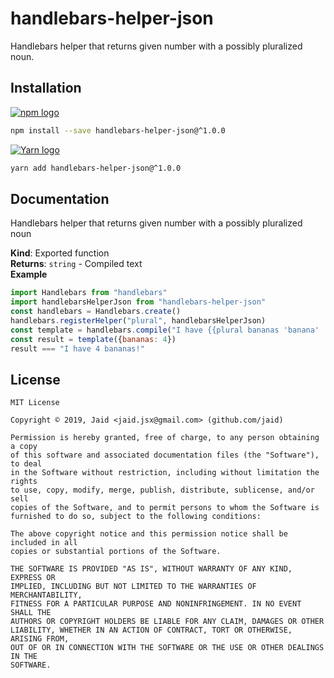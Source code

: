 # handlebars-helper-json


Handlebars helper that returns given number with a possibly pluralized noun.

## Installation
<a href='https://npmjs.com/package/handlebars-helper-json'><img alt='npm logo' src='https://github.com/Jaid/action-readme/raw/master/images/base-assets/npm.png'/></a>
```bash
npm install --save handlebars-helper-json@^1.0.0
```
<a href='https://yarnpkg.com/package/handlebars-helper-json'><img alt='Yarn logo' src='https://github.com/Jaid/action-readme/raw/master/images/base-assets/yarn.png'/></a>
```bash
yarn add handlebars-helper-json@^1.0.0
```



## Documentation
Handlebars helper that returns given number with a possibly pluralized noun

**Kind**: Exported function  
**Returns**: <code>string</code> - Compiled text  
**Example**  
```javascript
import Handlebars from "handlebars"
import handlebarsHelperJson from "handlebars-helper-json"
const handlebars = Handlebars.create()
handlebars.registerHelper("plural", handlebarsHelperJson)
const template = handlebars.compile("I have {{plural bananas 'banana' 'bananas'}}!")
const result = template({bananas: 4})
result === "I have 4 bananas!"
```


## License
```text
MIT License

Copyright © 2019, Jaid <jaid.jsx@gmail.com> (github.com/jaid)

Permission is hereby granted, free of charge, to any person obtaining a copy
of this software and associated documentation files (the "Software"), to deal
in the Software without restriction, including without limitation the rights
to use, copy, modify, merge, publish, distribute, sublicense, and/or sell
copies of the Software, and to permit persons to whom the Software is
furnished to do so, subject to the following conditions:

The above copyright notice and this permission notice shall be included in all
copies or substantial portions of the Software.

THE SOFTWARE IS PROVIDED "AS IS", WITHOUT WARRANTY OF ANY KIND, EXPRESS OR
IMPLIED, INCLUDING BUT NOT LIMITED TO THE WARRANTIES OF MERCHANTABILITY,
FITNESS FOR A PARTICULAR PURPOSE AND NONINFRINGEMENT. IN NO EVENT SHALL THE
AUTHORS OR COPYRIGHT HOLDERS BE LIABLE FOR ANY CLAIM, DAMAGES OR OTHER
LIABILITY, WHETHER IN AN ACTION OF CONTRACT, TORT OR OTHERWISE, ARISING FROM,
OUT OF OR IN CONNECTION WITH THE SOFTWARE OR THE USE OR OTHER DEALINGS IN THE
SOFTWARE.
```
